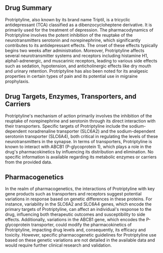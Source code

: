 ## Drug Summary
Protriptyline, also known by its brand name Triptil, is a tricyclic antidepressant (TCA) classified as a dibenzocycloheptene derivative. It is primarily used for the treatment of depression. The pharmacodynamics of Protriptyline involves the potent inhibition of the reuptake of the neurotransmitters serotonin and norepinephrine, which significantly contributes to its antidepressant effects. The onset of these effects typically begins two weeks after administration. Moreover, Protriptyline affects several neurotransmitter systems and receptors including histamine H1, alpha1-adrenergic, and muscarinic receptors, leading to various side effects such as sedation, hypotension, and anticholinergic effects like dry mouth and urinary retention. Protriptyline has also been noted for its analgesic properties in certain types of pain and its potential use in migraine prophylaxis.

## Drug Targets, Enzymes, Transporters, and Carriers
Protriptyline's mechanism of action primarily involves the inhibition of the reuptake of norepinephrine and serotonin through its direct interaction with their transporters. Specific targets of Protriptyline include the sodium-dependent noradrenaline transporter (SLC6A2) and the sodium-dependent serotonin transporter (SLC6A4), both critical in regulating the levels of these neurotransmitters in the synapse. In terms of transporters, Protriptyline is known to interact with ABCB1 (P-glycoprotein 1), which plays a role in the drug's pharmacokinetics by influencing its distribution and elimination. No specific information is available regarding its metabolic enzymes or carriers from the provided data.

## Pharmacogenetics
In the realm of pharmacogenetics, the interactions of Protriptyline with key gene products such as transporters and receptors suggest potential variations in response based on genetic differences in these proteins. For instance, variability in the SLC6A2 and SLC6A4 genes, which encode the primary targets of Protriptyline, can affect an individual's response to the drug, influencing both therapeutic outcomes and susceptibility to side effects. Additionally, variations in the ABCB1 gene, which encodes the P-glycoprotein transporter, could modify the pharmacokinetics of Protriptyline, impacting drug levels and, consequently, its efficacy and toxicity. However, specific pharmacogenetic guidelines for Protriptyline use based on these genetic variations are not detailed in the available data and would require further clinical research and validation.